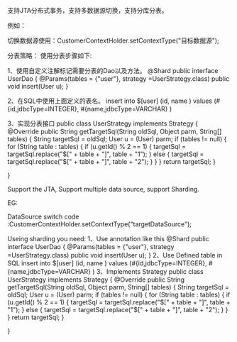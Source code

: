 支持JTA分布式事务，支持多数据源切换，支持分库分表。

例如：

切换数据源使用：CustomerContextHolder.setContextType("目标数据源");

分表策略：
使用分表步骤如下:

1、使用自定义注解标记需要分表的Dao以及方法。
@Shard
public interface UserDao {
	@Params(tables = {"user"}, strategy =UserStrategy.class)
	public void insert(User u);
}

2、在SQL中使用上面定义的表名。
<insert id="insert" parameterType="com.gracebrother.pojo.User">
	insert into $[user] (id,
	name
	)
	values (#{id,jdbcType=INTEGER},
	#{name,jdbcType=VARCHAR}
	)
</insert>

3、实现分表接口
public class UserStrategy implements Strategy {
	@Override
	public String getTargetSql(String oldSql, Object parm, String[] tables) {
		String targetSql = oldSql;
		User u = (User) parm;
		if (tables != null) {
			for (String table : tables) {
				if (u.getId() % 2 == 1) {
					targetSql = targetSql.replace("$[" + table + "]", table + "1");
				} else {
					targetSql = targetSql.replace("$[" + table + "]", table + "2");
				}
			}
		}
		return targetSql;
	}

}


Support the JTA, Support multiple data source, support Sharding.

EG:

DataSource switch code :CustomerContextHolder.setContextType("targetDataSource");

Useing sharding you need:
1、Use annotation like this
@Shard
public interface UserDao {
	@Params(tables = {"user"}, strategy =UserStrategy.class)
	public void insert(User u);
}
2、Use Defined table in SQL
<insert id="insert" parameterType="com.gracebrother.pojo.User">
	insert into $[user] (id,
	name
	)
	values (#{id,jdbcType=INTEGER},
	#{name,jdbcType=VARCHAR}
	)
</insert>
3、Implements Strategy
public class UserStrategy implements Strategy {
	@Override
	public String getTargetSql(String oldSql, Object parm, String[] tables) {
		String targetSql = oldSql;
		User u = (User) parm;
		if (tables != null) {
			for (String table : tables) {
				if (u.getId() % 2 == 1) {
					targetSql = targetSql.replace("$[" + table + "]", table + "1");
				} else {
					targetSql = targetSql.replace("$[" + table + "]", table + "2");
				}
			}
		}
		return targetSql;
	}

}
